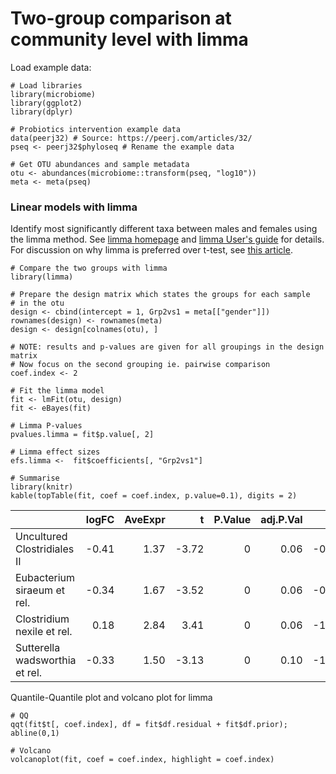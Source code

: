 <!--
  %\VignetteEngine{knitr::rmarkdown}
  %\VignetteIndexEntry{microbiome tutorial - limma}
  %\usepackage[utf8]{inputenc}
  %\VignetteEncoding{UTF-8}  
-->
Two-group comparison at community level with limma
==================================================

Load example data:

    # Load libraries
    library(microbiome)
    library(ggplot2)
    library(dplyr)

    # Probiotics intervention example data 
    data(peerj32) # Source: https://peerj.com/articles/32/
    pseq <- peerj32$phyloseq # Rename the example data

    # Get OTU abundances and sample metadata
    otu <- abundances(microbiome::transform(pseq, "log10"))
    meta <- meta(pseq)

### Linear models with limma

Identify most significantly different taxa between males and females
using the limma method. See [limma
homepage](http://bioinf.wehi.edu.au/limma/) and [limma User's
guide](http://www.lcg.unam.mx/~lcollado/R/resources/limma-usersguide.pdf)
for details. For discussion on why limma is preferred over t-test, see
[this
article](http://www.plosone.org/article/info:doi/10.1371/journal.pone.0012336).

    # Compare the two groups with limma
    library(limma)

    # Prepare the design matrix which states the groups for each sample
    # in the otu
    design <- cbind(intercept = 1, Grp2vs1 = meta[["gender"]])
    rownames(design) <- rownames(meta)
    design <- design[colnames(otu), ]

    # NOTE: results and p-values are given for all groupings in the design matrix
    # Now focus on the second grouping ie. pairwise comparison
    coef.index <- 2
         
    # Fit the limma model
    fit <- lmFit(otu, design)
    fit <- eBayes(fit)

    # Limma P-values
    pvalues.limma = fit$p.value[, 2]

    # Limma effect sizes
    efs.limma <-  fit$coefficients[, "Grp2vs1"]

    # Summarise
    library(knitr)
    kable(topTable(fit, coef = coef.index, p.value=0.1), digits = 2)

<table>
<thead>
<tr class="header">
<th></th>
<th align="right">logFC</th>
<th align="right">AveExpr</th>
<th align="right">t</th>
<th align="right">P.Value</th>
<th align="right">adj.P.Val</th>
<th align="right">B</th>
</tr>
</thead>
<tbody>
<tr class="odd">
<td>Uncultured Clostridiales II</td>
<td align="right">-0.41</td>
<td align="right">1.37</td>
<td align="right">-3.72</td>
<td align="right">0</td>
<td align="right">0.06</td>
<td align="right">-0.24</td>
</tr>
<tr class="even">
<td>Eubacterium siraeum et rel.</td>
<td align="right">-0.34</td>
<td align="right">1.67</td>
<td align="right">-3.52</td>
<td align="right">0</td>
<td align="right">0.06</td>
<td align="right">-0.77</td>
</tr>
<tr class="odd">
<td>Clostridium nexile et rel.</td>
<td align="right">0.18</td>
<td align="right">2.84</td>
<td align="right">3.41</td>
<td align="right">0</td>
<td align="right">0.06</td>
<td align="right">-1.04</td>
</tr>
<tr class="even">
<td>Sutterella wadsworthia et rel.</td>
<td align="right">-0.33</td>
<td align="right">1.50</td>
<td align="right">-3.13</td>
<td align="right">0</td>
<td align="right">0.10</td>
<td align="right">-1.74</td>
</tr>
</tbody>
</table>

Quantile-Quantile plot and volcano plot for limma

    # QQ
    qqt(fit$t[, coef.index], df = fit$df.residual + fit$df.prior); abline(0,1)

    # Volcano
    volcanoplot(fit, coef = coef.index, highlight = coef.index)
